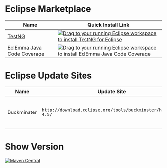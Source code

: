 # Eclipse Marketplace

| Name | Quick Install Link |
| ----- | ----- |
| [TestNG](http://marketplace.eclipse.org/content/testng-eclipse) | <a href="http://marketplace.eclipse.org/marketplace-client-intro?mpc_install=1549" class="drag" title="Drag to your running Eclipse workspace to install TestNG for Eclipse"><img src="https://marketplace.eclipse.org/sites/all/themes/solstice/_themes/solstice_marketplace/public/images/btn-install.png" alt="Drag to your running Eclipse workspace to install TestNG for Eclipse" /></a> |
| [EclEmma Java Code Coverage](http://marketplace.eclipse.org/content/eclemma-java-code-coverage) | <a href="http://marketplace.eclipse.org/marketplace-client-intro?mpc_install=264" class="drag" title="Drag to your running Eclipse workspace to install EclEmma Java Code Coverage"><img src="https://marketplace.eclipse.org/sites/all/themes/solstice/_themes/solstice_marketplace/public/images/btn-install.png" alt="Drag to your running Eclipse workspace to install EclEmma Java Code Coverage" /></a> |


# Eclipse Update Sites

| Name | Update Site | Remark |
| ----- | ----- | ----- |
| Buckminster | `http://download.eclipse.org/tools/buckminster/headless-4.5/` | See [Downloads](https://www.eclipse.org/buckminster/downloads.html) for other Eclipse versions |


# Show Version



[![Maven Central](https://img.shields.io/maven-central/v/org.testng/testng.svg?style=plastic)](http://mvnrepository.com/artifact/org.testng/testng/)

